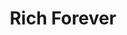 ---
ee_id_thing: '4261'
site: '1'
type: '2'
inv_num: 2015-015
add_credit:
url: 2015-015-rich-forever
title: Rich Forever
year: '2015'
display_year: '2015'
medium: Foam pool noodle, blue Beats Solo HD On-Ear Headphones, iPod Nano and charger,
  iPod Nano 7 Shocksock Reflective Sports Armband, Lil Wayne Bravado wristband, Nike
  wristband, Rick Ross “Blowing Money Fast (Dirty)” MPEG-1 Audio Layer III file, white
  USB cable and plug
dims: 140 cm x variable width x variable depth
pitch:
ps:
live_url:
youtube:
https://github.com/coryarcangel/alu:
imgs: rich-forever-2015-015-full-database-team-JL.jpg,rich-forever-2015-015-detail-database-EK.jpg
subheading:
download:
commission:
related:
layout: things-i-made
---
